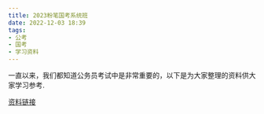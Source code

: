 ```yaml
---
title: 2023粉笔国考系统班
date: 2022-12-03 18:39
tags:
- 公考
- 国考
- 学习资料
---
```

一直以来，我们都知道公务员考试中是非常重要的，以下是为大家整理的资料供大家学习参考.

[资料链接](https://www.aliyundrive.com/s/b7JfdhcDTSa)
